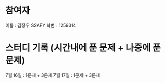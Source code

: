 # 참여자
이름 : 김정우 SSAFY 학번 : 1259314

# 스터디 기록 (시간내에 푼 문제 + 나중에 푼 문제)
7월 16일 : 1문제 + 3문제
7월 17일 : 1문제 + 3문제
